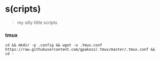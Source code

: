 # s(cripts)
> my silly little scripts

### tmux
```shell
cd && mkdir -p .config && wget -o .tmux.conf https://raw.githubusercontent.com/gpakosz/.tmux/master/.tmux.conf && cd -
```
